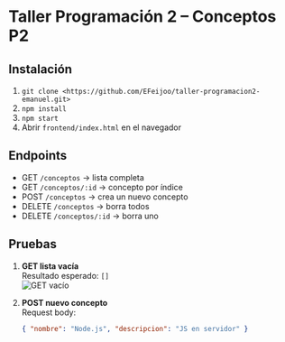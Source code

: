 # Taller Programación 2 – Conceptos P2

## Instalación

1. `git clone <https://github.com/EFeijoo/taller-programacion2-emanuel.git>`
2. `npm install`
3. `npm start`
4. Abrir `frontend/index.html` en el navegador

## Endpoints

- GET `/conceptos` → lista completa
- GET `/conceptos/:id` → concepto por índice
- POST `/conceptos` → crea un nuevo concepto
- DELETE `/conceptos` → borra todos
- DELETE `/conceptos/:id` → borra uno

## Pruebas

1. **GET lista vacía**  
   Resultado esperado: `[]`  
   ![GET vacío](capturas/get-vacio.png)

2. **POST nuevo concepto**  
   Request body:  
   ```json
   { "nombre": "Node.js", "descripcion": "JS en servidor" }